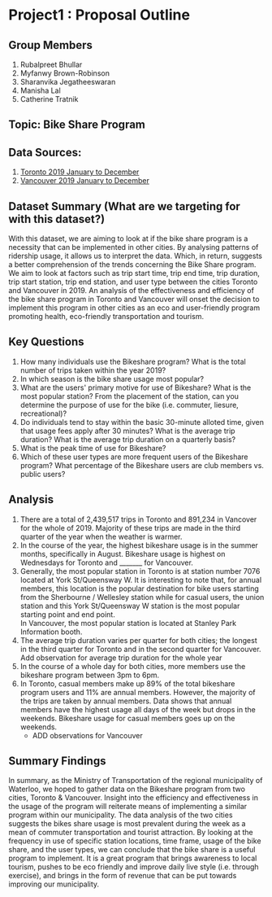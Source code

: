 # Project1 : Proposal Outline
 
## Group Members
1. Rubalpreet Bhullar
2. Myfanwy Brown-Robinson
3. Sharanvika Jegatheeswaran
4. Manisha Lal
5. Catherine Tratnik

## Topic: Bike Share Program

## Data Sources:
1. [Toronto    2019 January to December](https://ckan0.cf.opendata.inter.prod-toronto.ca/download_resource/e69c5761-e0ed-4999-9426-8174f848b11a)
2. [Vancouver    2019 January to December](https://www.mobibikes.ca/en/system-data)

## Dataset Summary (What are we targeting for with this dataset?)
With this dataset, we are aiming to look at if the bike share program is a necessity that can be implemented in other cities. By analysing patterns of ridership usage, it allows us to interpret the data. Which, in return, suggests a better comprehension of the trends concerning the Bike Share program. We aim to look at factors such as trip start time, trip end time, trip duration, trip start station, trip end station, and user type between the cities Toronto and Vancouver in 2019. An analysis of the effectiveness and efficiency of the bike share program in Toronto and Vancouver will onset the decision to implement this program in other cities as an eco and user-friendly program promoting health, eco-friendly transportation and tourism.


## Key Questions
1. How many individuals use the Bikeshare program? What is the total number of trips taken within the year 2019?
2. In which season is the bike share usage most popular?
3. What are the users' primary motive for use of Bikeshare? What is the most popular station? From the placement of the station, can you determine the purpose of use for the bike (i.e. commuter, liesure, recreational)?
4. Do individuals tend to stay within the basic 30-minute alloted time, given that usage fees apply after 30 minutes? What is the average trip duration? What is the average trip duration on a quarterly basis?
5. What is the peak time of use for Bikeshare?
6. Which of these user types are more frequent users of the Bikeshare program? What percentage of the Bikeshare users are club members vs. public users?

## Analysis
1. There are a total of 2,439,517 trips in Toronto and 891,234 in Vancover for the whole of 2019. Majority of these trips are made in the third quarter of the year when the weather is warmer.
2. In the course of the year, the highest bikeshare usage is in the summer months, specifically in August. Bikeshare usage is highest on Wednesdays for Toronto and _______ for Vancouver.
3. Generally, the most popular station in Toronto is at station number 7076 located at York St/Queensway W. It is interesting to note that, for annual members, this location is the popular destination for bike users starting from the Sherbourne / Wellesley station while for casual users, the union station and this York St/Queensway W station is the most popular starting point and end point.  
    In Vancouver, the most popular station is located at Stanley Park Information booth.
4. The average trip duration varies per quarter for both cities; the longest in the third quarter for Toronto and in the second quarter for Vancouver. Add observation for average trip duration for the whole year
5. In the course of a whole day for both cities, more members use the bikeshare program between 3pm to 6pm.
6. In Toronto, casual members make up 89% of the total bikeshare program users and 11% are annual members. However, the majority of the trips are taken by annual members. Data shows that annual members have the highest usage all days of the week but drops in the weekends. Bikeshare usage for casual members goes up on the weekends.  
    * ADD observations for Vancouver

## Summary Findings
In summary, as the Ministry of Transportation of the regional municipality of Waterloo, we hoped to gather data on the Bikeshare program from two cities, Toronto & Vancouver. Insight into the efficiency and effectiveness in the usage of the program will reiterate means of implementing a similar program within our municipality. The data analysis of the two cities suggests the bikes share usage is most prevalent during the week as a mean of commuter transportation and tourist attraction. By looking at the frequency in use of specific station locations, time frame, usage of the bike share, and the user types, we can conclude that the bike share is a useful program to implement. It is a great program that brings awareness to local tourism, pushes to be eco friendly and improve daily live style (i.e. through exercise), and brings in the form of revenue that can be put towards improving our municipality.

